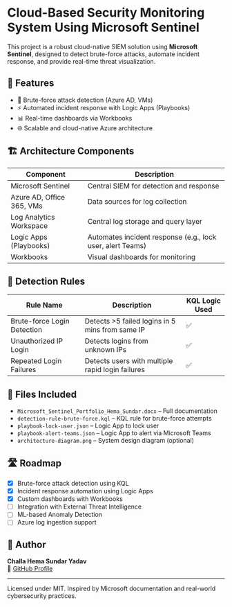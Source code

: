 # Cloud-Based Security Monitoring System Using Microsoft Sentinel

This project is a robust cloud-native SIEM solution using **Microsoft Sentinel**, designed to detect brute-force attacks, automate incident response, and provide real-time threat visualization.

## 🔧 Features
- 🔐 Brute-force attack detection (Azure AD, VMs)
- ⚡ Automated incident response with Logic Apps (Playbooks)
- 📊 Real-time dashboards via Workbooks
- 🌐 Scalable and cloud-native Azure architecture

## 🏗️ Architecture Components

| Component             | Description                                                  |
|----------------------|--------------------------------------------------------------|
| Microsoft Sentinel    | Central SIEM for detection and response                      |
| Azure AD, Office 365, VMs | Data sources for log collection                         |
| Log Analytics Workspace | Central log storage and query layer                        |
| Logic Apps (Playbooks) | Automates incident response (e.g., lock user, alert Teams) |
| Workbooks             | Visual dashboards for monitoring                             |

## 📜 Detection Rules

| Rule Name                     | Description                                             | KQL Logic Used |
|------------------------------|---------------------------------------------------------|----------------|
| Brute-force Login Detection  | Detects >5 failed logins in 5 mins from same IP         | ✅             |
| Unauthorized IP Login        | Detects logins from unknown IPs                         | ✅             |
| Repeated Login Failures      | Detects users with multiple rapid login failures        | ✅             |

## 📂 Files Included

- `Microsoft_Sentinel_Portfolio_Hema_Sundar.docx` – Full documentation
- `detection-rule-brute-force.kql` – KQL rule for brute-force attempts
- `playbook-lock-user.json` – Logic App to lock user
- `playbook-alert-teams.json` – Logic App to alert via Microsoft Teams
- `architecture-diagram.png` – System design diagram (optional)

## 🛣️ Roadmap

- [x] Brute-force attack detection using KQL
- [x] Incident response automation using Logic Apps
- [x] Custom dashboards with Workbooks
- [ ] Integration with External Threat Intelligence
- [ ] ML-based Anomaly Detection
- [ ] Azure log ingestion support

## 📌 Author

**Challa Hema Sundar Yadav**  
🔗 [GitHub Profile](https://github.com/monkeydsundar/sundar)

---

Licensed under MIT. Inspired by Microsoft documentation and real-world cybersecurity practices.
